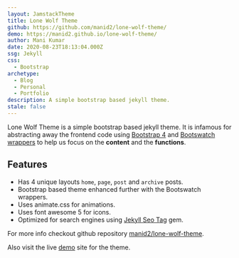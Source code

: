 ```yaml
---
layout: JamstackTheme
title: Lone Wolf Theme
github: https://github.com/manid2/lone-wolf-theme/
demo: https://manid2.github.io/lone-wolf-theme/
author: Mani Kumar
date: 2020-08-23T18:13:04.000Z
ssg: Jekyll
css:
  - Bootstrap
archetype:
  - Blog
  - Personal
  - Portfolio
description: A simple bootstrap based jekyll theme.
stale: false
---
```


Lone Wolf Theme is a simple bootstrap based jekyll theme.
It is infamous for abstracting away the frontend code using [Bootstrap 4][bs4]
and [Bootswatch wrappers][bootswatch] to help us focus on the **content** and
the **functions**.

## Features

- Has 4 unique layouts `home`, `page`, `post` and `archive` posts.
- Bootstrap based theme enhanced further with the Bootswatch wrappers.
- Uses animate.css for animations.
- Uses font awesome 5 for icons.
- Optimized for search engines using [Jekyll Seo Tag][jst] gem.

For more info checkout github repository [manid2/lone-wolf-theme][lwt_git_repo].

Also visit the live [demo][lwt_live_demo] site for the theme.

<!-- External links -->

[jekyll]: https://jekyllrb.com/
[bs4]: https://getbootstrap.com/
[bootswatch]: https://bootswatch.com/
[jst]: https://github.com/jekyll/jekyll-seo-tag
[lwt_git_repo]: https://github.com/manid2/lone-wolf-theme/
[lwt_live_demo]: https://manid2.github.io/lone-wolf-theme/
